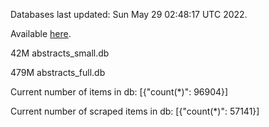 Databases last updated: Sun May 29 02:48:17 UTC 2022. 

Available [here](https://github.com/cbeauhilton/ash-db/releases).


42M	abstracts_small.db

479M	abstracts_full.db

Current number of items in db:
[{"count(*)": 96904}]

Current number of scraped items in db:
[{"count(*)": 57141}]
